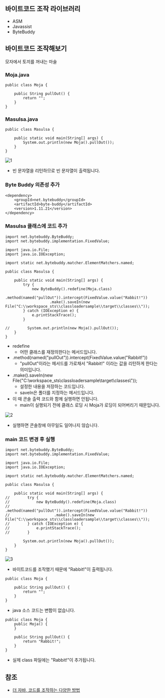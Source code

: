 ## 바이트코드 조작 라이브러리
* ASM
* Javassist
* ByteBuddy

## 바이트코드 조작해보기
모자에서 토끼를 꺼내는 마술
### Moja.java
```
public class Moja {

    public String pullOut() {
        return "";
    }
}

```

### Masulsa.java
```
public class Masulsa {

    public static void main(String[] args) {
        System.out.println(new Moja().pullOut());
    }
}
```

![1]()
* 빈 문자열을 리턴하므로 빈 문자열이 출력됩니다.

### Byte Buddy 의존성 추가
```
<dependency>
	<groupId>net.bytebuddy</groupId>
	<artifactId>byte-buddy</artifactId>
	<version>1.11.21</version>
</dependency>
```

### Masulsa 클래스에 코드 추가
```
import net.bytebuddy.ByteBuddy;
import net.bytebuddy.implementation.FixedValue;

import java.io.File;
import java.io.IOException;

import static net.bytebuddy.matcher.ElementMatchers.named;

public class Masulsa {

    public static void main(String[] args) {
        try {
            new ByteBuddy().redefine(Moja.class)
                    .method(named("pullOut")).intercept(FixedValue.value("Rabbit!"))
                    .make().saveIn(new File("C:\\workspace_sts\\classloadersample\\target\\classes\\"));
        } catch (IOException e) {
            e.printStackTrace();
        }

//        System.out.println(new Moja().pullOut());
    }
}
```
* redefine
  * 어떤 클래스를 재정의한다는 메서드입니다.
* .method(named("pullOut")).intercept(FixedValue.value("Rabbit!"))
  * "pullOut"이라는 메서드를 가로채서 "Rabbit!" 이라는 값을 리턴하게 한다는 의미입니다.
* .make().saveIn(new File("C:\\workspace_sts\\classloadersample\\target\\classes\\"));
  * 설정한 내용을 저장하는 코드입니다.
  * saveIn은 폴더를 지정하는 메서드입니다.
* 이 때 콘솔 출력 코드와 함께 실행하면 안됩니다.
  * main이 실행되기 전에 클래스 로딩 시 Moja가 로딩이 되어버리기 때문입니다.

![2]()
* 실행하면 콘솔창에 아무일도 일어나지 않습니다.

### main 코드 변경 후 실행
```
import net.bytebuddy.ByteBuddy;
import net.bytebuddy.implementation.FixedValue;

import java.io.File;
import java.io.IOException;

import static net.bytebuddy.matcher.ElementMatchers.named;

public class Masulsa {

    public static void main(String[] args) {
//        try {
//            new ByteBuddy().redefine(Moja.class)
//                    .method(named("pullOut")).intercept(FixedValue.value("Rabbit!"))
//                    .make().saveIn(new File("C:\\workspace_sts\\classloadersample\\target\\classes\\"));
//        } catch (IOException e) {
//            e.printStackTrace();
//        }

        System.out.println(new Moja().pullOut());
    }
}
```

![3]()
* 바이트코드를 조작했기 때문에 "Rabbit!"이 출력됩니다.

```
public class Moja {

    public String pullOut() {
        return "";
    }
}
```
* java 소스 코드는 변함이 없습니다.

```
public class Moja {
    public Moja() {
    }

    public String pullOut() {
        return "Rabbit!";
    }
}
```
* 실제 class 파일에는 "Rabbit!"이 추가됩니다.

## 참조
* [더 자바, 코드를 조작하는 다양한 방법]()